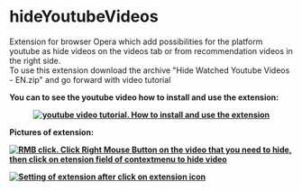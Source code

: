 # hideYoutubeVideos
Extension for browser Opera which add possibilities for the platform youtube as hide videos on the videos tab or from recommendation videos in the right side.<br>
To use this extension download the archive "Hide Watched Youtube Videos - EN.zip" and go forward with video tutorial

<b>You can to see the youtube video how to install and use the extension:<b>
<div align="center">
  <a href="https://www.youtube.com/watch?v=2f5Ha4-g_Bw"><img src="https://i.ibb.co/9yg4HPT/youtube-extension.png" alt="youtube video tutorial. How to install and use the extension"></a>
</div>

<b>Pictures of extension:</b>

  <a href="https://imgbb.com/" target="_blank"><img src="https://i.ibb.co/VVHmQjQ/RMB-extension.png" alt="RMB click. Click Right Mouse Button on the video that you need to hide, then click on etension field of contextmenu to hide video"  align="middle" style="display: block; margin-left: auto; margin-right: auto; z-index: 1;"></a>

  <a href="https://ibb.co/3F9QcMY" target="_blank"><img src="https://i.ibb.co/VCc5TQp/Settings-extension.png" alt="Setting of extension after click on extension icon"></a>
